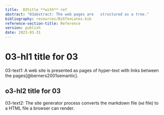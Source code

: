 ```yaml
---
title:  03title **with** ref
abstract: "03abstract: The web pages are   structured as a tree." 
bibliography: resources/BibTexLatex.bib
reference-section-title: Reference
version: publish
date: 2023-03-31
---
```


#   03-hl1 title **for** 03   
03-text1: A web site is presented as pages of hyper-text with links between the pages[@berners2001semantic].  

## o3-hl2 title for 03 
03-text2: The site generator process converts the markdown file (`md` file) to a HTML file a browser can render. 

 
